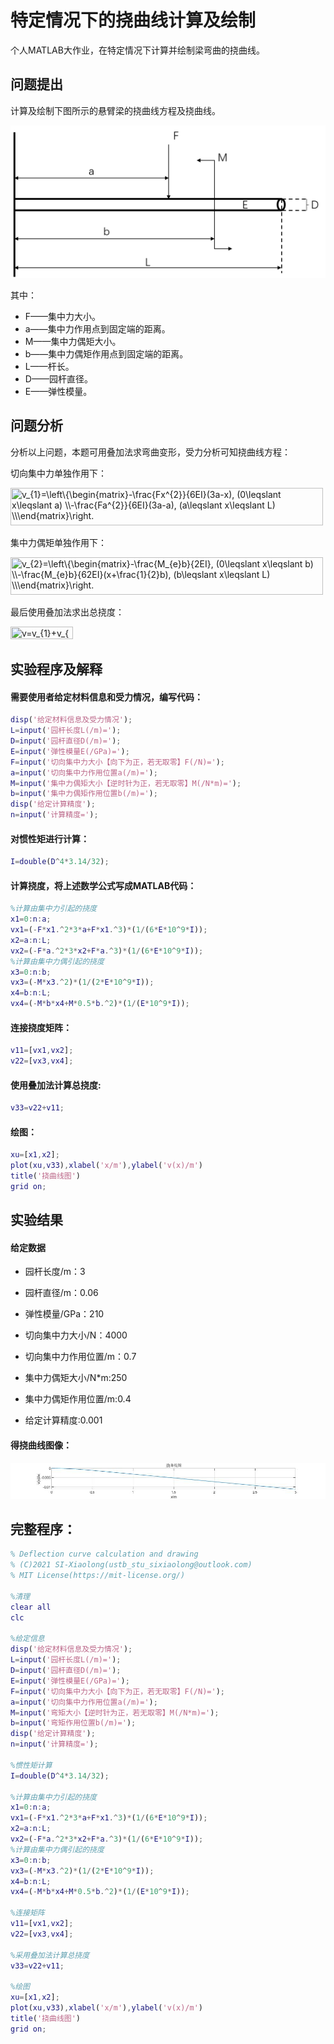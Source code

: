 # 特定情况下的挠曲线计算及绘制
个人MATLAB大作业，在特定情况下计算并绘制梁弯曲的挠曲线。

## 问题提出
计算及绘制下图所示的悬臂梁的挠曲线方程及挠曲线。

![image](./img/Q.png)

其中：

- F——集中力大小。
- a——集中力作用点到固定端的距离。
- M——集中力偶矩大小。
- b——集中力偶矩作用点到固定端的距离。
- L——杆长。
- D——园杆直径。
- E——弹性模量。

## 问题分析

分析以上问题，本题可用叠加法求弯曲变形，受力分析可知挠曲线方程：

切向集中力单独作用下：

<img src="https://latex.codecogs.com/svg.image?v_{1}=\left\{\begin{matrix}-\frac{Fx^{2}}{6EI}(3a-x),&space;&space;(0\leqslant&space;x\leqslant&space;a)&space;\\-\frac{Fa^{2}}{6EI}(3a-a),&space;&space;(a\leqslant&space;x\leqslant&space;L)&space;\\\end{matrix}\right." title="v_{1}=\left\{\begin{matrix}-\frac{Fx^{2}}{6EI}(3a-x), (0\leqslant x\leqslant a) \\-\frac{Fa^{2}}{6EI}(3a-a), (a\leqslant x\leqslant L) \\\end{matrix}\right." width="500" height="60"/>

集中力偶矩单独作用下：

<img src="https://latex.codecogs.com/svg.image?v_{2}=\left\{\begin{matrix}-\frac{M_{e}b}{2EI},&space;&space;(0\leqslant&space;x\leqslant&space;b)&space;\\-\frac{M_{e}b}{62EI}(x&plus;\frac{1}{2}b),&space;&space;(b\leqslant&space;x\leqslant&space;L)&space;\\\end{matrix}\right." title="v_{2}=\left\{\begin{matrix}-\frac{M_{e}b}{2EI}, (0\leqslant x\leqslant b) \\-\frac{M_{e}b}{62EI}(x+\frac{1}{2}b), (b\leqslant x\leqslant L) \\\end{matrix}\right." width="500" height="60"/>

最后使用叠加法求出总挠度：

<img src="https://latex.codecogs.com/svg.image?v=v_{1}&plus;v_{2}" title="v=v_{1}+v_{2}"  width="100" height="20"/>

## 实验程序及解释

#### 需要使用者给定材料信息和受力情况，编写代码：
```matlab
disp('给定材料信息及受力情况');
L=input('园杆长度L(/m)=');
D=input('园杆直径D(/m)=');
E=input('弹性模量E(/GPa)=');
F=input('切向集中力大小【向下为正，若无取零】F(/N)=');
a=input('切向集中力作用位置a(/m)=');
M=input('集中力偶矩大小【逆时针为正，若无取零】M(/N*m)=');
b=input('集中力偶矩作用位置b(/m)=');
disp('给定计算精度');
n=input('计算精度=');
```

#### 对惯性矩进行计算：
```matlab
I=double(D^4*3.14/32);
```

#### 计算挠度，将上述数学公式写成MATLAB代码：
```matlab
%计算由集中力引起的挠度
x1=0:n:a;
vx1=(-F*x1.^2*3*a+F*x1.^3)*(1/(6*E*10^9*I));
x2=a:n:L;
vx2=(-F*a.^2*3*x2+F*a.^3)*(1/(6*E*10^9*I));
%计算由集中力偶引起的挠度
x3=0:n:b;
vx3=(-M*x3.^2)*(1/(2*E*10^9*I));
x4=b:n:L;
vx4=(-M*b*x4+M*0.5*b.^2)*(1/(E*10^9*I));
```

#### 连接挠度矩阵：
```matlab
v11=[vx1,vx2];
v22=[vx3,vx4];
```

#### 使用叠加法计算总挠度:
```matlab
v33=v22+v11;
```

#### 绘图：
```matlab
xu=[x1,x2];
plot(xu,v33),xlabel('x/m'),ylabel('v(x)/m')
title('挠曲线图')
grid on;
```

## 实验结果

#### 给定数据

- 园杆长度/m：3	

- 园杆直径/m：0.06

- 弹性模量/GPa：210	

- 切向集中力大小/N：4000

- 切向集中力作用位置/m：0.7	

- 集中力偶矩大小/N*m:250

- 集中力偶矩作用位置/m:0.4	

- 给定计算精度:0.001

#### 得挠曲线图像：

![image](https://github.com/Direct5dom/Deflection_curve_calculation_and_drawing/blob/main/img/re.jpg)

## 完整程序：
```matlab
% Deflection curve calculation and drawing
% (C)2021 SI-Xiaolong(ustb_stu_sixiaolong@outlook.com)
% MIT License(https://mit-license.org/)

%清理
clear all
clc

%给定信息
disp('给定材料信息及受力情况');
L=input('园杆长度L(/m)=');
D=input('园杆直径D(/m)=');
E=input('弹性模量E(/GPa)=');
F=input('切向集中力大小【向下为正，若无取零】F(/N)=');
a=input('切向集中力作用位置a(/m)=');
M=input('弯矩大小【逆时针为正，若无取零】M(/N*m)=');
b=input('弯矩作用位置b(/m)=');
disp('给定计算精度');
n=input('计算精度=');

%惯性矩计算
I=double(D^4*3.14/32);

%计算由集中力引起的挠度
x1=0:n:a;
vx1=(-F*x1.^2*3*a+F*x1.^3)*(1/(6*E*10^9*I));
x2=a:n:L;
vx2=(-F*a.^2*3*x2+F*a.^3)*(1/(6*E*10^9*I));
%计算由集中力偶引起的挠度
x3=0:n:b;
vx3=(-M*x3.^2)*(1/(2*E*10^9*I));
x4=b:n:L;
vx4=(-M*b*x4+M*0.5*b.^2)*(1/(E*10^9*I));

%连接矩阵
v11=[vx1,vx2];
v22=[vx3,vx4];

%采用叠加法计算总挠度
v33=v22+v11;

%绘图
xu=[x1,x2];
plot(xu,v33),xlabel('x/m'),ylabel('v(x)/m')
title('挠曲线图')
grid on;
```